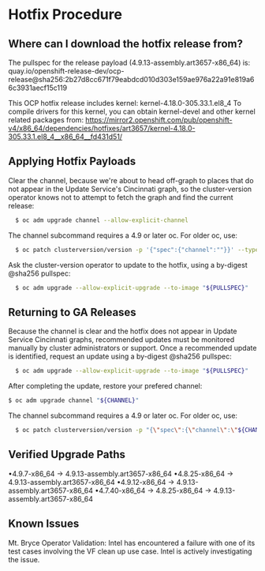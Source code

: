# Hotfix Procedure

## Where can I download the hotfix release from?

The pullspec for the release payload (4.9.13-assembly.art3657-x86_64) is: quay.io/openshift-release-dev/ocp-release@sha256:2b27d8cc671f79eabdcd010d303e159ae976a22a91e819a66c3931aecf15c119

This OCP hotfix release includes kernel: kernel-4.18.0-305.33.1.el8_4
To compile drivers for this kernel, you can obtain kernel-devel and other kernel related packages from: <https://mirror2.openshift.com/pub/openshift-v4/x86_64/dependencies/hotfixes/art3657/kernel-4.18.0-305.33.1.el8_4__x86_64__fd431d51/>

## Applying Hotfix Payloads

Clear the channel, because we're about to head off-graph to places that do not appear in the Update Service's Cincinnati graph, so the cluster-version operator knows not to attempt to fetch the graph and find the current release:

```bash
  $ oc adm upgrade channel --allow-explicit-channel
```

The channel subcommand requires a 4.9 or later oc.  For older oc, use:

```bash
  $ oc patch clusterversion/version -p '{"spec":{"channel":""}}' --type=merge
```

Ask the cluster-version operator to update to the hotfix, using a by-digest @sha256 pullspec:

```bash
  $ oc adm upgrade --allow-explicit-upgrade --to-image "${PULLSPEC}"
```

## Returning to GA Releases

Because the channel is clear and the hotfix does not appear in Update Service Cincinnati graphs, recommended updates must be monitored manually by cluster administrators or support.  Once a recommended update is identified, request an update using a by-digest @sha256 pullspec:

```bash
  $ oc adm upgrade --allow-explicit-upgrade --to-image "${PULLSPEC}"
```

After completing the update, restore your prefered channel:

```bash
$ oc adm upgrade channel "${CHANNEL}"
```

The channel subcommand requires a 4.9 or later oc.  For older oc, use:

```bash
  $ oc patch clusterversion/version -p "{\"spec\":{\"channel\":\"${CHANNEL}\"}}" --type=merge
```

## Verified Upgrade Paths

•4.9.7-x86_64   ->  4.9.13-assembly.art3657-x86_64
•4.8.25-x86_64  ->  4.9.13-assembly.art3657-x86_64
•4.9.12-x86_64  ->  4.9.13-assembly.art3657-x86_64
•4.7.40-x86_64   ->   4.8.25-x86_64   ->  4.9.13-assembly.art3657-x86_64

## Known Issues

Mt. Bryce Operator Validation:
Intel has encountered a failure with one of its test cases involving the VF clean up use case. Intel is actively investigating the issue.
